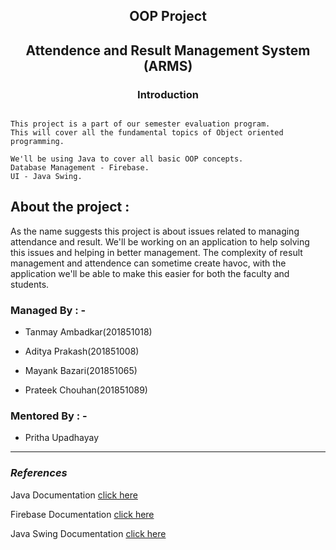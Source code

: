 ## <p style="text-align: center;"> **OOP Project** </p>

## <p style="text-align: center;">Attendence and Result Management System (ARMS)</p>

### <p style="text-align: center;">**Introduction**</p>

```

This project is a part of our semester evaluation program.
This will cover all the fundamental topics of Object oriented programming.

We'll be using Java to cover all basic OOP concepts.
Database Management - Firebase.
UI - Java Swing.

```

## About the project :

As the name suggests this project is about issues related to managing attendance and result.
We'll be working on an application to help solving this issues and helping in better management.
The complexity of result management and attendence can sometime create havoc, with the application we'll be able to make this easier for both the faculty and students.

### **Managed By : -** 

* Tanmay Ambadkar(201851018)

* Aditya Prakash(201851008)

* Mayank Bazari(201851065)

* Prateek Chouhan(201851089)

### **Mentored By : -** 

* Pritha Upadhayay

<hr>

### *References*

Java Documentation [click here](https://docs.oracle.com/en/java/)

Firebase Documentation [click here](https://firebase.google.com/docs)

Java Swing Documentation [click here](https://docs.oracle.com/javase/7/docs/api/javax/swing/package-summary.html)
